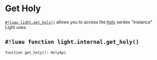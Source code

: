 # Get Holy

[`#!luau light.get_holy()`](./get_holy.md) allows you to access the [holy](https://github.com/hardlyardi/holy) serdes
"Instance" Light uses.

## `#!luau function light.internal.get_holy()`

```luau title='<!-- client --> <!-- server --> <!-- shared --> <!-- sync --> <!-- internal -->'
function get_holy(): HolyApi
```
